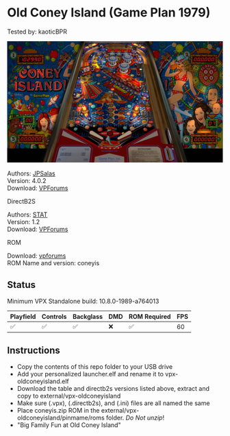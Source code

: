 # Old Coney Island (Game Plan 1979)

Tested by: kaoticBPR

![Table Preview](../../images/vpx-old-coney-island-1929-preview.jpg)

Authors: [JPSalas](https://www.vpforums.org/index.php?showuser=277)  
Version: 4.0.2  
Download: [VPForums](https://www.vpforums.org/index.php?app=downloads&showfile=12546)

DirectB2S

Authors: [STAT](https://www.vpforums.org/index.php?showuser=11253)  
Version: 1.2  
Download: [VPForums](https://www.vpforums.org/index.php?app=downloads&showfile=12547)

ROM

Download: [vpforums](https://www.vpforums.org/index.php?app=downloads&showfile=536)  
ROM Name and version: coneyis

## Status 

Minimum VPX Standalone build: 10.8.0-1989-a764013

| Playfield | Controls | Backglass | DMD | ROM Required | FPS | 
|-----------|----------|-----------|-----|--------------|-----|
| :white_check_mark: | :white_check_mark: | :white_check_mark: | :x: | :white_check_mark: | 60 |

## Instructions

- Copy the contents of this repo folder to your USB drive
- Add your personalized launcher.elf and rename it to vpx-oldconeyisland.elf
- Download the table and directb2s versions listed above, extract and copy to external/vpx-oldconeyisland
- Make sure (.vpx), (.directb2s), and (.ini) files are all named the same
- Place coneyis.zip ROM in the external/vpx-oldconeyisland/pinmame/roms folder. *Do Not unzip*!
- "Big Family Fun at Old Coney Island"
